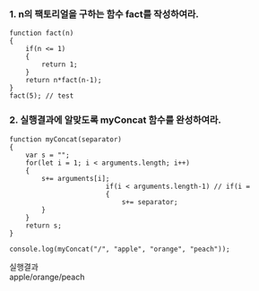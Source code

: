 ### 1. n의 팩토리얼을 구하는 함수 fact를 작성하여라.<br>
```
function fact(n)
{
    if(n <= 1)
    {
        return 1;
    }
    return n*fact(n-1);
}
fact(5); // test
```

### 2. 실행결과에 알맞도록 myConcat 함수를 완성하여라. <br>

```
function myConcat(separator)
{
	var s = "";
	for(let i = 1; i < arguments.length; i++)
	{
		s+= arguments[i];
                        if(i < arguments.length-1) // if(i =
                        {
                        	s+= separator;
		}
	}
	return s;
}

console.log(myConcat("/", "apple", "orange", "peach"));
```

실행결과<br>
apple/orange/peach